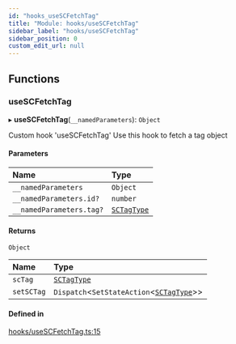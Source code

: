 ```yaml
---
id: "hooks_useSCFetchTag"
title: "Module: hooks/useSCFetchTag"
sidebar_label: "hooks/useSCFetchTag"
sidebar_position: 0
custom_edit_url: null
---
```


## Functions

### useSCFetchTag

▸ **useSCFetchTag**(`__namedParameters`): `Object`

Custom hook 'useSCFetchTag'
Use this hook to fetch a tag object

#### Parameters

| Name | Type |
| :------ | :------ |
| `__namedParameters` | `Object` |
| `__namedParameters.id?` | `number` |
| `__namedParameters.tag?` | [`SCTagType`](../interfaces/types_tag.SCTagType.md) |

#### Returns

`Object`

| Name | Type |
| :------ | :------ |
| `scTag` | [`SCTagType`](../interfaces/types_tag.SCTagType.md) |
| `setSCTag` | `Dispatch`<`SetStateAction`<[`SCTagType`](../interfaces/types_tag.SCTagType.md)\>\> |

#### Defined in

[hooks/useSCFetchTag.ts:15](https://github.com/selfcommunity/community-ui/blob/67100aa/packages/sc-core/src/hooks/useSCFetchTag.ts#L15)
